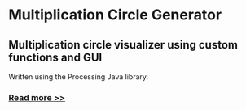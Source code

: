 # Multiplication Circle Generator
## Multiplication circle visualizer using custom functions and GUI

Written using the Processing Java library.

### [Read more >>](https://www.github.com/hunterlawson/multiplication_circle)